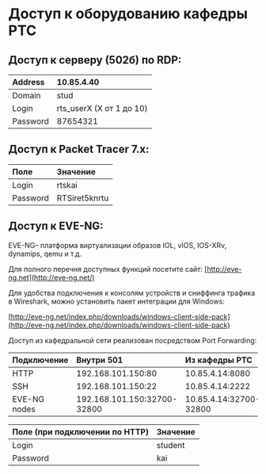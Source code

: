 # Доступ к оборудованию кафедры РТС

## Доступ к серверу \(502б\) по RDP:

| Address | 10.85.4.40 |
| :--- | :--- |
| Domain | stud |
| Login | rts\_userX \(X от 1 до 10\) |
| Password | 87654321 |

## Доступ к Packet Tracer 7.x:

| Поле | Значение |
| :--- | :--- |
| Login | rtskai |
| Password | RTSiret5knrtu |

## Доступ к EVE-NG:

EVE-NG– платформа виртуализации образов IOL, vIOS, IOS-XRv, dynamips, qemu и т.д.

Для полного перечня доступных функций посетите сайт:  [http://eve-ng.net](http://eve-ng.net/)

Для удобства подключения к консолям устройств и сниффинга трафика в Wireshark, можно установить пакет интеграции для Windows:

[http://eve-ng.net/index.php/downloads/windows-client-side-pack](http://eve-ng.net/index.php/downloads/windows-client-side-pack)

Доступ из кафедральной сети реализован посредством Port Forwarding:

| Подключение | Внутри 501 | Из кафедры РТС |
| :--- | :--- | :--- |
| HTTP | 192.168.101.150:80 | 10.85.4.14:8080 |
| SSH | 192.168.101.150:22 | 10.85.4.14:2222 |
| EVE-NG nodes | 192.168.101.150:32700-32800 | 10.85.4.14:32700-32800 |

| Поле \(при подключении по HTTP\) | Значение |
| :--- | :--- |
| Login | student |
| Password | kai |



